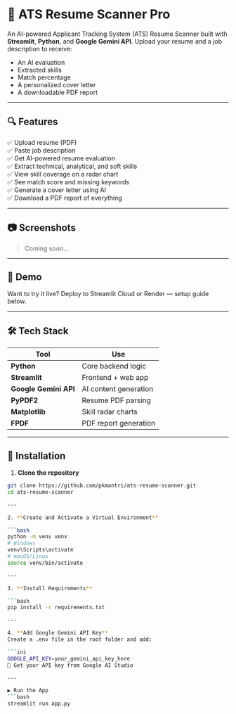 # 🧠 ATS Resume Scanner Pro

An AI-powered Applicant Tracking System (ATS) Resume Scanner built with **Streamlit**, **Python**, and **Google Gemini API**. Upload your resume and a job description to receive:
- An AI evaluation
- Extracted skills
- Match percentage
- A personalized cover letter
- A downloadable PDF report

---

## 🔍 Features

✅ Upload resume (PDF)  
✅ Paste job description  
✅ Get AI-powered resume evaluation  
✅ Extract technical, analytical, and soft skills  
✅ View skill coverage on a radar chart  
✅ See match score and missing keywords  
✅ Generate a cover letter using AI  
✅ Download a PDF report of everything

---

## 📷 Screenshots

> Coming soon...

---

## 🚀 Demo

Want to try it live? Deploy to Streamlit Cloud or Render — setup guide below.

---

## 🛠 Tech Stack

| Tool | Use |
|------|-----|
| **Python** | Core backend logic |
| **Streamlit** | Frontend + web app |
| **Google Gemini API** | AI content generation |
| **PyPDF2** | Resume PDF parsing |
| **Matplotlib** | Skill radar charts |
| **FPDF** | PDF report generation |

---

## 🧩 Installation

1. **Clone the repository**

```bash
git clone https://github.com/pkmantri/ats-resume-scanner.git
cd ats-resume-scanner

---

2. **Create and Activate a Virtual Environment**

```bash
python -m venv venv
# Windows
venv\Scripts\activate
# macOS/Linux
source venv/bin/activate

---

3. **Install Requirements**

```bash
pip install -r requirements.txt

---

4. **Add Google Gemini API Key**
Create a .env file in the root folder and add:

```ini
GOOGLE_API_KEY=your_gemini_api_key_here
🔑 Get your API key from Google AI Studio

---

▶️ Run the App
```bash
streamlit run app.py
